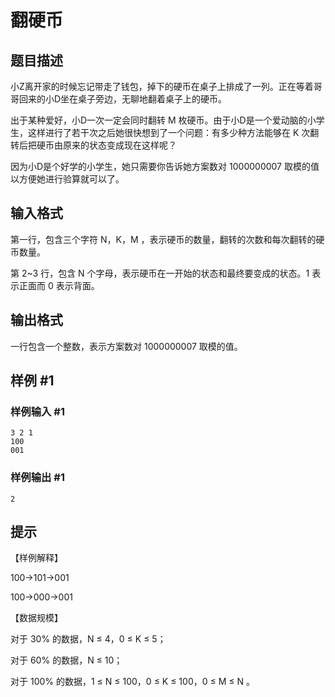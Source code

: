 # 翻硬币

## 题目描述

小Z离开家的时候忘记带走了钱包，掉下的硬币在桌子上排成了一列。正在等着哥哥回来的小D坐在桌子旁边，无聊地翻着桌子上的硬币。

出于某种爱好，小D一次一定会同时翻转 M 枚硬币。由于小D是一个爱动脑的小学生，这样进行了若干次之后她很快想到了一个问题：有多少种方法能够在 K 次翻转后把硬币由原来的状态变成现在这样呢？

因为小D是个好学的小学生，她只需要你告诉她方案数对 1000000007 取模的值以方便她进行验算就可以了。


## 输入格式

第一行，包含三个字符 N，K，M ，表示硬币的数量，翻转的次数和每次翻转的硬币数量。

第 2~3 行，包含 N 个字母，表示硬币在一开始的状态和最终要变成的状态。1 表示正面而 0 表示背面。


## 输出格式

一行包含一个整数，表示方案数对 1000000007 取模的值。


## 样例 #1

### 样例输入 #1
```
3 2 1
100
001
```

### 样例输出 #1

```
2
```

## 提示

【样例解释】

100→101→001

100→000→001

【数据规模】

对于 30% 的数据，N ≤ 4，0 ≤ K ≤ 5；

对于 60% 的数据，N ≤ 10；

对于 100% 的数据，1 ≤ N ≤ 100，0 ≤ K ≤ 100，0 ≤ M ≤ N 。

